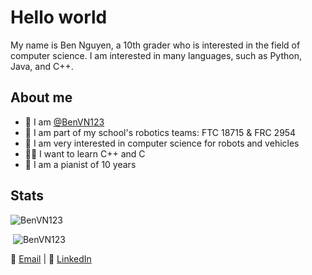 # Hello world
My name is Ben Nguyen, a 10th grader who is interested in the field of computer science. I am interested in many languages, such as Python, Java, and C++.

## About me
- 👋 I am [@BenVN123](https://github.com/BenVN123)
- 🤖 I am part of my school's robotics teams: FTC 18715 & FRC 2954
- 🚗 I am very interested in computer science for robots and vehicles 
- 👨‍💻 I want to learn C++ and C
- 🎹 I am a pianist of 10 years

## Stats
<p><img src="https://github-readme-stats.vercel.app/api/top-langs?username=BenVN123&show_icons=true&locale=en&layout=compact" alt="BenVN123" /></p>

<p>&nbsp;<img src="https://github-readme-stats.vercel.app/api?username=BenVN123&show_icons=true&locale=en&layout=compact" alt="BenVN123"/></p>


📧 [Email](mailto:bnguyen123.vn@gmail.com) | 🔗 [LinkedIn](https://linkedin.com/in/ben-nguyen-214220209)

